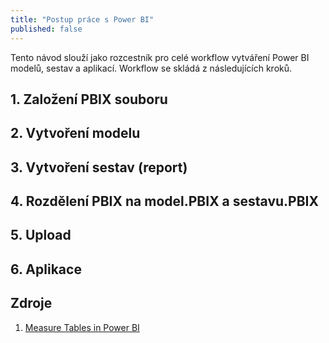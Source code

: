 ```yaml
---
title: "Postup práce s Power BI"
published: false
---
```


Tento návod slouží jako rozcestník pro celé workflow vytváření Power BI modelů, sestav a aplikací.
Workflow se skládá z následujících kroků.

## 1. Založení PBIX souboru
## 2. Vytvoření modelu
## 3. Vytvoření sestav (report)
## 4. Rozdělení PBIX na model.PBIX a sestavu.PBIX
## 5. Upload
## 6. Aplikace

## Zdroje

1. [Measure Tables in Power BI][01]

[01]: https://exceleratorbi.com.au/measure-tables-in-power-bi/
